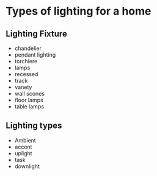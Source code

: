 # Types of lighting for a home

## Lighting Fixture 

- chandelier
- pendant lighting
- torchiere
- lamps
- recessed
- track
- vanety
- wall scones
- floor lamps
- table lamps

## Lighting types

- Ambient
- accent
- uplight
- task
- downlight
